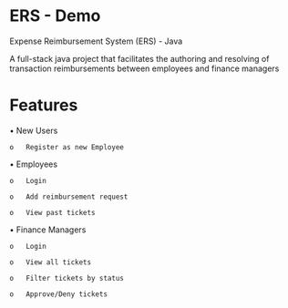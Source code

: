 # ERS - Demo

Expense Reimbursement System (ERS) - Java

A full-stack java project that facilitates the authoring and resolving of transaction reimbursements between employees and finance managers

# Features
• New Users

    o	Register as new Employee

•	Employees

    o	Login
  
    o	Add reimbursement request
  
    o	View past tickets
  
• Finance Managers

    o	Login
  
    o	View all tickets
  
    o	Filter tickets by status
  
    o	Approve/Deny tickets
  
